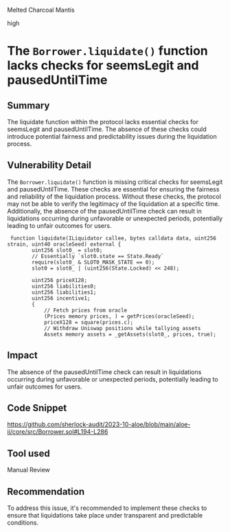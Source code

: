 Melted Charcoal Mantis

high

# The  `Borrower.liquidate()` function lacks checks for seemsLegit and pausedUntilTime
## Summary
The liquidate function within the protocol lacks essential checks for seemsLegit and pausedUntilTime. The absence of these checks could introduce potential fairness and predictability issues during the liquidation process.

## Vulnerability Detail
The `Borrower.liquidate()` function is missing critical checks for seemsLegit and pausedUntilTime. These checks are essential for ensuring the fairness and reliability of the liquidation process. Without these checks, the protocol may not be able to verify the legitimacy of the liquidation at a specific time. Additionally, the absence of the pausedUntilTime check can result in liquidations occurring during unfavorable or unexpected periods, potentially leading to unfair outcomes for users.
```solidity
 function liquidate(ILiquidator callee, bytes calldata data, uint256 strain, uint40 oracleSeed) external {
        uint256 slot0_ = slot0;
        // Essentially `slot0.state == State.Ready`
        require(slot0_ & SLOT0_MASK_STATE == 0);
        slot0 = slot0_ | (uint256(State.Locked) << 248);

        uint256 priceX128;
        uint256 liabilities0;
        uint256 liabilities1;
        uint256 incentive1;
        {
            // Fetch prices from oracle
            (Prices memory prices, ) = getPrices(oracleSeed);
            priceX128 = square(prices.c);
            // Withdraw Uniswap positions while tallying assets
            Assets memory assets = _getAssets(slot0_, prices, true);

```

## Impact
The absence of the pausedUntilTime check can result in liquidations occurring during unfavorable or unexpected periods, potentially leading to unfair outcomes for users. 

## Code Snippet
https://github.com/sherlock-audit/2023-10-aloe/blob/main/aloe-ii/core/src/Borrower.sol#L194-L286

## Tool used

Manual Review

## Recommendation
To address this issue, it's recommended to implement these checks to ensure that liquidations take place under transparent and predictable conditions.
